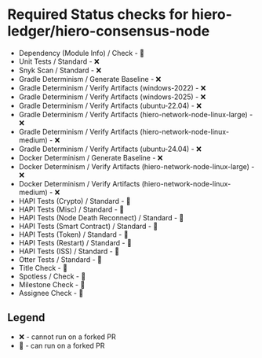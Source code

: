 # Required Status checks for hiero-ledger/hiero-consensus-node

- Dependency (Module Info) / Check - :tada:
- Unit Tests / Standard - :x:
- Snyk Scan / Standard - :x:
- Gradle Determinism / Generate Baseline - :x:
- Gradle Determinism / Verify Artifacts (windows-2022) - :x:
- Gradle Determinism / Verify Artifacts (windows-2025) - :x:
- Gradle Determinism / Verify Artifacts (ubuntu-22.04) - :x:
- Gradle Determinism / Verify Artifacts (hiero-network-node-linux-large) - :x:
- Gradle Determinism / Verify Artifacts (hiero-network-node-linux-medium) - :x:
- Gradle Determinism / Verify Artifacts (ubuntu-24.04) - :x:
- Docker Determinism / Generate Baseline - :x:
- Docker Determinism / Verify Artifacts (hiero-network-node-linux-large) - :x:
- Docker Determinism / Verify Artifacts (hiero-network-node-linux-medium) - :x:
- HAPI Tests (Crypto) / Standard - :tada:
- HAPI Tests (Misc) / Standard - :tada:
- HAPI Tests (Node Death Reconnect) / Standard - :tada:
- HAPI Tests (Smart Contract) / Standard - :tada:
- HAPI Tests (Token) / Standard - :tada:
- HAPI Tests (Restart) / Standard - :tada:
- HAPI Tests (ISS) / Standard - :tada:
- Otter Tests / Standard - :tada:
- Title Check - :tada:
- Spotless / Check - :tada:
- Milestone Check - :tada:
- Assignee Check - :tada:

## Legend

- :x: - cannot run on a forked PR
- :tada: - can run on a forked PR
